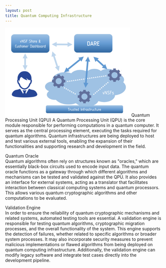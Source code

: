 ```yaml
---
layout: post
title: Quantum Computing Infrastructure
---
```


<img src="./images/schema.png" alt="Project Image" style="width: 80%; height: auto;">
Quantum Processing Unit (QPU)  
A Quantum Processing Unit (QPU) is the core module responsible for performing computations in a quantum computer. It serves as the central processing element, executing the tasks required for quantum algorithms. Quantum infrastructures are being deployed to host and test various external tools, enabling the expansion of their functionalities and supporting research and development in the field.    
    
Quantum Oracle    
Quantum algorithms often rely on structures known as "oracles," which are essentially black-box circuits used to encode input data. The quantum oracle functions as a gateway through which different algorithms and mechanisms can be tested and validated against the QPU. It also provides an interface for external systems, acting as a translator that facilitates interaction between classical computing systems and quantum processors. This allows various quantum cryptographic algorithms and other computations to be evaluated.  
    
Validation Engine  
In order to ensure the reliability of quantum cryptographic mechanisms and related systems, automated testing tools are essential. A validation engine is responsible for testing quantum algorithms, cryptographic migration processes, and the overall functionality of the system. This engine supports the detection of failures, whether related to specific algorithms or broader system processes. It may also incorporate security measures to prevent malicious implementations or flawed algorithms from being deployed on quantum computing infrastructure. Additionally, the validation engine can modify legacy software and integrate test cases directly into the development pipeline.
